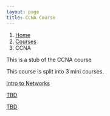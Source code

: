 ```yaml
---
layout: page
title: CCNA Course
---
```


<nav aria-label="breadcrumb">
  <ol class="breadcrumb">
    <li class="breadcrumb-item"><a href="../../">Home</a></li>
    <li class="breadcrumb-item"><a href="../">Courses</a></li>
    <li class="breadcrumb-item active" aria-current="page">CCNA</li>
  </ol>
</nav>

This is a stub of the CCNA course

This course is split into 3 mini courses.

<p><a href="./intro-to-networks/">Intro to Networks</a></p>
<p><a href="#">TBD</a></p>
<p><a href="#">TBD</a></p>
